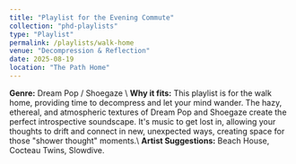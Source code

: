 ```yaml
---
title: "Playlist for the Evening Commute"
collection: "phd-playlists"
type: "Playlist"
permalink: /playlists/walk-home
venue: "Decompression & Reflection"
date: 2025-08-19
location: "The Path Home"
---
```


**Genre:** Dream Pop / Shoegaze \\
**Why it fits:** This playlist is for the walk home, providing time to decompress and let your mind wander. The hazy, ethereal, and atmospheric textures of Dream Pop and Shoegaze create the perfect introspective soundscape. It's music to get lost in, allowing your thoughts to drift and connect in new, unexpected ways, creating space for those "shower thought" moments.\\
**Artist Suggestions:** Beach House, Cocteau Twins, Slowdive.